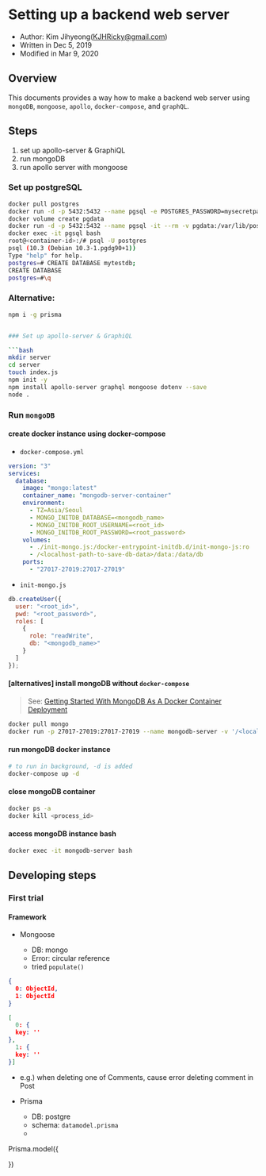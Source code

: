 # Setting up a backend web server

- Author: Kim Jihyeong(KJHRicky@gmail.com)
- Written in Dec 5, 2019
- Modified in Mar 9, 2020

## Overview

This documents provides a way how to make a backend web server using `mongoDB`, `mongoose`, `apollo`, `docker-compose`, and `graphQL`.

## Steps

1. set up apollo-server & GraphiQL
1. run mongoDB
1. run apollo server with mongoose

### Set up postgreSQL

```bash
docker pull postgres
docker run -d -p 5432:5432 --name pgsql -e POSTGRES_PASSWORD=mysecretpassword postgres
docker volume create pgdata
docker run -d -p 5432:5432 --name pgsql -it --rm -v pgdata:/var/lib/postgresql/data postgres
docker exec -it pgsql bash
root@<container-id>:/# psql -U postgres
psql (10.3 (Debian 10.3-1.pgdg90+1))
Type "help" for help.
postgres=# CREATE DATABASE mytestdb;
CREATE DATABASE
postgres=#\q
```

### Alternative:

````bash
npm i -g prisma


### Set up apollo-server & GraphiQL

```bash
mkdir server
cd server
touch index.js
npm init -y
npm install apollo-server graphql mongoose dotenv --save
node .
````

### Run `mongoDB`

#### create docker instance using docker-compose

- `docker-compose.yml`

```yml
version: "3"
services:
  database:
    image: "mongo:latest"
    container_name: "mongodb-server-container"
    environment:
      - TZ=Asia/Seoul
      - MONGO_INITDB_DATABASE=<mongodb_name>
      - MONGO_INITDB_ROOT_USERNAME=<root_id>
      - MONGO_INITDB_ROOT_PASSWORD=<root_password>
    volumes:
      - ./init-mongo.js:/docker-entrypoint-initdb.d/init-mongo-js:ro
      - /<localhost-path-to-save-db-data>/data:/data/db
    ports:
      - "27017-27019:27017-27019"
```

- `init-mongo.js`

```js
db.createUser({
  user: "<root_id>",
  pwd: "<root_password>",
  roles: [
    {
      role: "readWrite",
      db: "<mongodb_name>"
    }
  ]
});
```

#### [alternatives] install mongoDB without `docker-compose`

> See: [Getting Started With MongoDB As A Docker Container Deployment](https://www.thepolyglotdeveloper.com/2019/01/getting-started-mongodb-docker-container-deployment/)

```bash
docker pull mongo
docker run -p 27017-27019:27017-27019 --name mongodb-server -v '/<localhost-path-to-save-db-data>/data:/data/db' -d mongo
```

#### run mongoDB docker instance

```bash
# to run in background, -d is added
docker-compose up -d
```

#### close mongoDB container

```bash
docker ps -a
docker kill <process_id>
```

#### access mongoDB instance bash

```bash
docker exec -it mongodb-server bash
```

## Developing steps

### First trial

#### Framework

- Mongoose

  - DB: mongo
  - Error: circular reference
  - tried `populate()`

```json
{
  0: ObjectId,
  1: ObjectId
}
```

```json
[
  0: {
  key: ''
},
  1: {
  key: ''
}]
```

- e.g.) when deleting one of Comments, cause error deleting comment in Post

- Prisma

  - DB: postgre
  - schema: `datamodel.prisma`
  -

Prisma.model({

})
